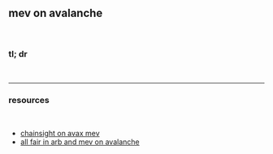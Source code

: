 ## mev on avalanche

<br>


### tl; dr


<br>

---

### resources

<br>

* [chainsight on avax mev](https://avax.chainsight.dev/)
* [all fair in arb and mev on avalanche](https://www.ddmckinnon.com/2022/11/27/all-is-fair-in-arb-and-mev-on-avalanche-c-chain/)

